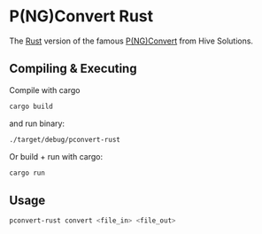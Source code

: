 # P(NG)Convert Rust

The [Rust](https://www.rust-lang.org) version of the famous [P(NG)Convert](https://github.com/hivesolutions/pconvert) from Hive Solutions.

## Compiling & Executing

Compile with cargo

```bash
cargo build
```

and run binary:

```bash
./target/debug/pconvert-rust
```

Or build + run with cargo:

```bash
cargo run
```

## Usage

```bash
pconvert-rust convert <file_in> <file_out>
```
